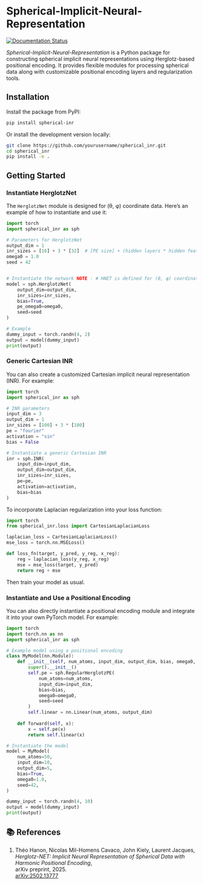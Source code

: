 # Spherical-Implicit-Neural-Representation
[![Documentation Status](https://readthedocs.org/projects/spherical-implicit-neural-representation/badge/?version=latest)](https://spherical-implicit-neural-representation.readthedocs.io/en/latest/)

*Spherical-Implicit-Neural-Representation* is a Python package for constructing spherical implicit neural representations using Herglotz-based positional encoding. It provides flexible modules for processing spherical data along with customizable positional encoding layers and regularization tools.

## Installation

Install the package from PyPI:

```bash
pip install spherical-inr
```

Or install the development version locally:

```bash
git clone https://github.com/yourusername/spherical_inr.git
cd spherical_inr
pip install -e .
```

## Getting Started

### Instantiate HerglotzNet

The `HerglotzNet` module is designed for (θ, φ) coordinate data. Here’s an example of how to instantiate and use it:

```python
import torch
import spherical_inr as sph

# Parameters for HerglotzNet
output_dim = 1
inr_sizes = [16] + 3 * [32]  # [PE size] + (hidden layers * hidden features)
omega0 = 1.0
seed = 42


# Instantiate the network NOTE : # HNET is defined for (θ, φ) coordinates only
model = sph.HerglotzNet(
    output_dim=output_dim,
    inr_sizes=inr_sizes,
    bias=True,
    pe_omega0=omega0,
    seed=seed
)

# Example
dummy_input = torch.randn(4, 2)
output = model(dummy_input)
print(output)
```

### Generic Cartesian INR

You can also create a customized Cartesian implicit neural representation (INR). For example:

```python
import torch
import spherical_inr as sph

# INR parameters
input_dim = 3
output_dim = 1
inr_sizes = [100] + 3 * [100]
pe = "fourier"
activation = "sin"
bias = False

# Instantiate a generic Cartesian INR
inr = sph.INR(
    input_dim=input_dim,
    output_dim=output_dim,
    inr_sizes=inr_sizes,
    pe=pe,
    activation=activation,
    bias=bias
)
```

To incorporate Laplacian regularization into your loss function:

```python
import torch
from spherical_inr.loss import CartesianLaplacianLoss

laplacian_loss = CartesianLaplacianLoss()
mse_loss = torch.nn.MSELoss()

def loss_fn(target, y_pred, y_reg, x_reg):
    reg = laplacian_loss(y_reg, x_reg)
    mse = mse_loss(target, y_pred)
    return reg + mse
```

Then train your model as usual.

### Instantiate and Use a Positional Encoding

You can also directly instantiate a positional encoding module and integrate it into your own PyTorch model. For example:

```python
import torch
import torch.nn as nn
import spherical_inr as sph

# Example model using a positional encoding
class MyModel(nn.Module):
    def __init__(self, num_atoms, input_dim, output_dim, bias, omega0, seed):
        super().__init__()
        self.pe = sph.RegularHerglotzPE(
            num_atoms=num_atoms,
            input_dim=input_dim,
            bias=bias,
            omega0=omega0,
            seed=seed
        )
        self.linear = nn.Linear(num_atoms, output_dim)
        
    def forward(self, x):
        x = self.pe(x)
        return self.linear(x)

# Instantiate the model
model = MyModel(
    num_atoms=50,
    input_dim=10,
    output_dim=5,
    bias=True,
    omega0=1.0,
    seed=42,
)

dummy_input = torch.randn(4, 10)
output = model(dummy_input)
print(output)
```




## 📚 References

1. Théo Hanon, Nicolas Mil-Homens Cavaco, John Kiely, Laurent Jacques,  
   *Herglotz-NET: Implicit Neural Representation of Spherical Data with Harmonic Positional Encoding*,  
   arXiv preprint, 2025.  
   [arXiv:2502.13777](https://arxiv.org/abs/2502.13777)

   
